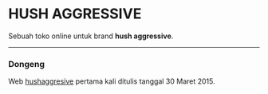 HUSH AGGRESSIVE
===============
Sebuah toko online untuk brand **hush aggressive**.

---

### Dongeng
Web [hushaggresive](http://hushaggressive.com/ "hush aggressive") pertama kali ditulis tanggal 30 Maret 2015.